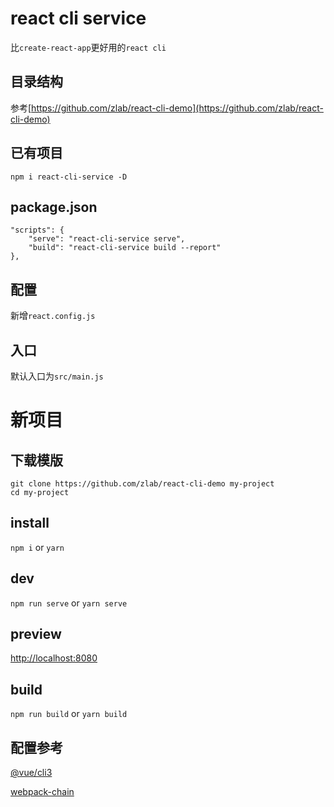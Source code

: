 # react cli service

比`create-react-app`更好用的`react cli`

## 目录结构
参考[https://github.com/zlab/react-cli-demo](https://github.com/zlab/react-cli-demo)

## 已有项目
```
npm i react-cli-service -D
``` 

## package.json
```
"scripts": {
    "serve": "react-cli-service serve",
    "build": "react-cli-service build --report"
},
```

## 配置
新增`react.config.js`

## 入口
默认入口为`src/main.js`

# 新项目
## 下载模版
```
git clone https://github.com/zlab/react-cli-demo my-project
cd my-project
```

## install
`npm i` or `yarn`

## dev
`npm run serve` or `yarn serve`

## preview
[http://localhost:8080](http://localhost:8080)

## build
`npm run build` or `yarn build`

## 配置参考
[@vue/cli3](https://cli.vuejs.org/zh/config/)

[webpack-chain](https://github.com/neutrinojs/webpack-chain)